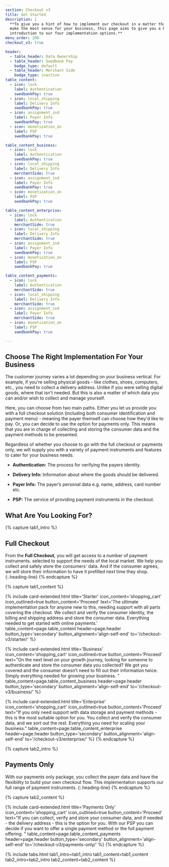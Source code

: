 ```yaml
---
section: Checkout v3
title: Get Started
description: |
  **To give you a hint of how to implement our checkout in a matter that will
  make the most sense for your business, this page aims to give you a brief
  introduction to our four implementation options.**
menu_order: 200
checkout_v3: true

header:
  - table_header: Data Ownership
  - table_header: Swedbank Pay
    badge_type: default
  - table_header: Merchant Side
    badge_type: inactive
table_content:
  - icon: lock
    label: Authentication
    swedbankPay: true
  - icon: local_shipping
    label: Delivery Info
    swedbankPay: true
  - icon: assignment_ind
    label: Payer Info
    swedbankPay: true
  - icon: monetization_on
    label: PSP
    swedbankPay: true

table_content_business:
  - icon: lock
    label: Authentication
    swedbankPay: true
  - icon: local_shipping
    label: Delivery Info
    merchantSide: true
  - icon: assignment_ind
    label: Payer Info
    swedbankPay: true
  - icon: monetization_on
    label: PSP
    swedbankPay: true

table_content_enterprise:
  - icon: lock
    label: Authentication
    merchantSide: true
  - icon: local_shipping
    label: Delivery Info
    merchantSide: true
  - icon: assignment_ind
    label: Payer Info
    swedbankPay: true
  - icon: monetization_on
    label: PSP
    swedbankPay: true

table_content_payments:
  - icon: lock
    label: Authentication
    merchantSide: true
  - icon: local_shipping
    label: Delivery Info
    merchantSide: true
  - icon: assignment_ind
    label: Payer Info
    merchantSide: true
  - icon: monetization_on
    label: PSP
    swedbankPay: true

---
```


## Choose The Right Implementation For Your Business

The customer journey varies a lot depending on your business vertical. For
example, if you're selling physical goods - like clothes, shoes, computers,
etc., you need to collect a delivery address. Unlike if you were selling digital
goods, where that isn't needed. But this is also a matter of which data you can
and/or wish to collect and manage yourself.

Here, you can choose from two main
paths. Either you let us provide you with a full checkout solution (including
both consumer identification and payment menu) - meaning the payer themself can
choose how they'd like to pay. Or, you can decide to use the option for payments
only. This means that you are in charge of collecting and storing the consumer
data and the payment methods to be presented.

Regardless of whether you choose
to go with the full checkout or payments only, we will supply you with a variety
of payment instruments and features to cater for your business needs.

-   **Authentication:** The process for verifying the payers identity.

-   **Delivery Info:** Information about where the goods should be delivered.

-   **Payer Info:** The payer’s personal data e.g. name, address, card number
    etc.

-   **PSP:** The service of providing payment instruments in the checkout.

## What Are You Looking For?

{% capture tab1_intro %}

## Full Checkout

From the **Full Checkout**, you will get access to a number of payment instruments.
selected to support the needs of the local market. We help you collect and
safely store the consumers' data. And if the consumer agrees, we will store
their information to have it prefilled next time they shop.
{:.heading-line}
{% endcapture %}

{% capture tab1_content %}

{% include card-extended.html
  title='Starter'
  icon_content='shopping_cart'
  icon_outlined=true
  button_content='Proceed'
  text='The ultimate implementation pack for anyone new to this, needing support
  with all parts covering the checkout. We collect and verify the consumer
  identity, the billing and shipping address and store the consumer data.
  Everything needed to get started with online payments.'
  table_content=page.table_content
  header=page.header
  button_type='secondary'
  button_alignment='align-self-end'
  to='/checkout-v3/starter/'
  %}

{% include card-extended.html
  title='Business'
  icon_content='shopping_cart'
  icon_outlined=true
  button_content='Proceed'
  text="On the next level on your growth journey, looking for someone to
  authenticate and store the consumer data you collected? We got you covered and
  the consumer doesn’t need to fill out their information twice. Simply
  everything needed for growing your business. "
  table_content=page.table_content_business
  header=page.header
  button_type='secondary'
  button_alignment='align-self-end'
  to='/checkout-v3/business/'
%}

{% include card-extended.html
  title='Enterprise'
  icon_content='shopping_cart'
  icon_outlined=true
  button_content='Proceed'
  text="If you only need support with data storage and payment methods - this is
  the most suitable option for you. You collect and verify the consumer data,
  and we sort out the rest. Everything you need for scaling your business."
  table_content=page.table_content_enterprise header=page.header
  button_type='secondary'
  button_alignment='align-self-end'
  to='/checkout-v3/enterprise/'
%}
{% endcapture %}

{% capture tab2_intro %}

## Payments Only

With our payments only package, you collect the payer data and have the
flexibility to build your own checkout flow. This implementation supports our
full range of payment instruments.
{:.heading-line}
{% endcapture %}

{% capture tab2_content %}

{% include card-extended.html
  title='Payments Only'
  icon_content='shopping_cart'
  icon_outlined=true
  button_content='Proceed'
  text="If you can collect, verify and store your consumer data, and if needed -
  the delivery address - this is the option for you. With our PSP you can decide
  if you want to offer a single payment method or the full payment offering. "
  table_content=page.table_content_payments
  header=page.header
  button_type='secondary'
  button_alignment='align-self-end'
  to='/checkout-v3/payments-only/'
%}
{% endcapture %}

{% include tabs.html
  tab1_intro=tab1_intro
  tab1_content=tab1_content
  tab2_intro=tab2_intro
  tab2_content=tab2_content
  %}
